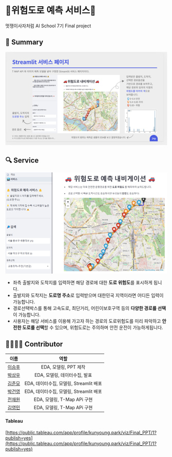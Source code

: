 # 🚨위험도로 예측 서비스🚨
멋쟁이사자처럼 AI School 7기 Final project

## 📜 Summary
![Untitled (1)](data/image.png)

## 🔍 Service
![Untitled (1)](data/구현.png)

- 좌측 출발지와 도착지를 입력하면 해당 경로에 대한 **도로 위험도**를 표시하게 됩니다.
- 출발지와 도착지는 **도로명 주소**로 입력받으며 대한민국 지역이라면 어디든 입력이 가능합니다.
- 경로선택박스를 통해 고속도로, 최단거리, 어린이보호구역 등의 **다양한 경로를 선택**이 가능합니다. 
- 사용자는 해당 서비스를 이용해 가고자 하는 경로의 도로위험도를 미리 파악하고 **안전한 도로를 선택**할 수 있으며, 
  위험도로는 주의하며 안전 운전이 가능하게됩니다.

## 👨‍👨‍👧‍👧 Contributor            
|이름|역할|             
|:------:|:---:|                    
|<span style="color:blue">[이승후](https://github.com/slee-02)</span>|EDA, 모델링, PPT 제작|
|<span style="color:blue">[박상우](https://github.com/junmojjang)</span>|EDA, 모델링, 데이터수집, 발표| 
|<span style="color:blue">[김준모](https://github.com/junmojjang)</span>|EDA, 데이터수집, 모델링, Streamlit 배포|          
|<span style="color:blue">[박건영](https://github.com/KYPARK93)</span>|EDA, 데이터수집, 모델링, Streamlit 배포|            
|<span style="color:blue">[전재원](https://github.com/jaewonjeon8)</span>|EDA, 모델링, T-Map APi 구현|             
|<span style="color:blue">[김영민](https://github.com/ZeroMin)</span>|EDA, 모델링, T-Map APi 구현|           
   
#### Tableau
[https://public.tableau.com/app/profile/kunyoung.park/viz/Final_PPT/1?publish=yes](https://public.tableau.com/app/profile/kunyoung.park/viz/Final_PPT/1?publish=yes)

